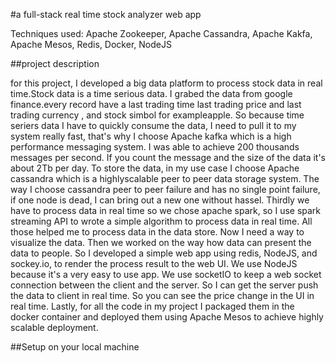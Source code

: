 #a full-stack real time stock analyzer web app

Techniques used:
Apache Zookeeper,
Apache Cassandra,
Apache Kakfa,
Apache Mesos,
Redis,
Docker,
NodeJS

##project description

for this project, I developed a big data platform to process stock data in real time.Stock data is a time serious data. I grabed the data from google finance.every record have a last trading time last trading price and last trading currency , and stock simbol for exampleapple. So because time seriers data I have to quickly consume the data, I need to pull it to my system really fast, that's why I choose Apache kafka which is a high performance messaging system. I was able to achieve 200 thousands messages per second. If you count the message and the size of the data it's about 2Tb per day. To store the data, in my use case I choose Apache cassandra which is a highlyscalable peer to peer data storage system. The way I choose cassandra peer to peer failure and has no single point  failure, if one node is dead, I can bring out a new one without hassel. Thirdly we have to process data in real time so we chose apache spark, so I use spark streaming API to wrote a simple algorithm to process data in real time. All those helped me to process data in the data store. Now I need a way to visualize the data. Then we worked on the way how data can present the data to people. So I developed a simple web app using redis, NodeJS, and sockey.io, to render the process result to the web UI. We use NodeJS because it's a very easy to use app. We use socketIO to keep a web socket connection between the client and the server. So I can get the server push the data to client in real time. So you can see the price change in the UI in real time. Lastly, for all the code in my project I packaged them in the docker container and deployed them using Apache Mesos to achieve highly scalable deployment.

##Setup on your local machine

